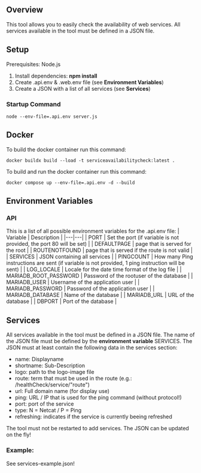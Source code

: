 ## Overview
This tool allows you to easily check the availability of web services. 
All services available in the tool must be defined in a JSON file. 
## Setup
Prerequisites: Node.js
1. Install dependencies: **npm install** 
2. Create .api.env & .web.env file (see **Environment Variables**)
3. Create a JSON with a list of all services (see **Services**)
### Startup Command
    node --env-file=.api.env server.js

## Docker
To build the docker container run this command: 
    
    docker buildx build --load -t serviceavailabilitycheck:latest . 

To build and run the docker container run this command: 

    docker compose up --env-file=.api.env -d --build

## Environment Variables
### API
This is a list of all possible environment variables for the .api.env file: 
| Variable | Description |
|---|---|
| PORT | Set the port (if variable is not provided, the port 80 will be set) |
| DEFAULTPAGE | page that is served for the root |
| ROUTENOTFOUND | page that is served if the route is not valid |
| SERVICES | JSON containing all services |
| PINGCOUNT | How many Ping instructions are sent (if variable is not provided, 1 ping instruction will be sent) |
| LOG_LOCALE | Locale for the date time format of the log file |
| MARIADB_ROOT_PASSWORD | Password of the rootuser of the database |
| MARIADB_USER | Username of the application user |
| MARIADB_PASSWORD | Password of the application user |
| MARIADB_DATABASE | Name of the database |
| MARIADB_URL | URL of the database |
| DBPORT | Port of the database |


## Services
All services available in the tool must be defined in a JSON file. 
The name of the JSON file must be defined by the **environment variable** SERVICES.
The JSON must at least contain the following data in the services section: 
- name: Displayname 
- shortname: Sub-Description 
- logo: path to the logo-image file
- route: term that must be used in the route (e.g.: /healthCheck/service/"route")
- url: Full domain name (for display use)
- ping: URL / IP that is used for the ping command (without protocol!)
- port: port of the service
- type: N = Netcat / P = Ping
- refreshing: indicates if the service is currently beeing refreshed

The tool must not be restarted to add services. The JSON can be updated on the fly!
### Example: 
See services-example.json!
